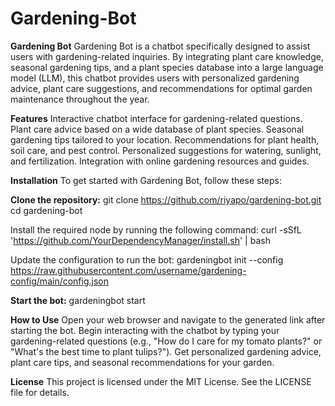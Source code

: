 # Gardening-Bot
**Gardening Bot**
Gardening Bot is a chatbot specifically designed to assist users with gardening-related inquiries. By integrating plant care knowledge, seasonal gardening tips, and a plant species database into a large language model (LLM), this chatbot provides users with personalized gardening advice, plant care suggestions, and recommendations for optimal garden maintenance throughout the year.

**Features**
Interactive chatbot interface for gardening-related questions.
Plant care advice based on a wide database of plant species.
Seasonal gardening tips tailored to your location.
Recommendations for plant health, soil care, and pest control.
Personalized suggestions for watering, sunlight, and fertilization.
Integration with online gardening resources and guides.

**Installation**
To get started with Gardening Bot, follow these steps:

**Clone the repository:**
git clone https://github.com/riyapo/gardening-bot.git
cd gardening-bot

Install the required node by running the following command:
curl -sSfL 'https://github.com/YourDependencyManager/install.sh' | bash

Update the configuration to run the bot:
gardeningbot init --config https://raw.githubusercontent.com/username/gardening-config/main/config.json

**Start the bot:**
gardeningbot start

**How to Use**
Open your web browser and navigate to the generated link after starting the bot.
Begin interacting with the chatbot by typing your gardening-related questions (e.g., "How do I care for my tomato plants?" or "What's the best time to plant tulips?").
Get personalized gardening advice, plant care tips, and seasonal recommendations for your garden.

**License**
This project is licensed under the MIT License. See the LICENSE file for details.
